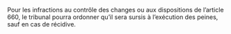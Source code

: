 Pour les infractions au contrôle des changes ou aux dispositions de l’article 660, le tribunal pourra ordonner qu’il sera sursis à l’exécution des peines, sauf en cas de récidive.